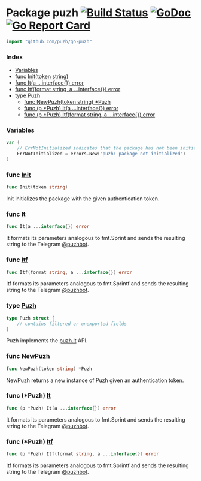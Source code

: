 # Package puzh [![Build Status](https://travis-ci.com/puzh/go-puzh.svg?branch=master)](https://travis-ci.com/puzh/go-puzh) [![GoDoc](https://godoc.org/github.com/puzh/go-puzh?status.svg)](https://godoc.org/github.com/puzh/go-puzh) [![Go Report Card](https://goreportcard.com/badge/github.com/puzh/go-puzh)](https://goreportcard.com/report/github.com/puzh/go-puzh)

```go
import "github.com/puzh/go-puzh"
```


### Index
- [Variables](#variables)
- [func Init(token string)](#func-init)
- [func It(a ...interface{}) error](#func-it)
- [func Itf(format string, a ...interface{}) error](#func-itf)
- [type Puzh](#type-puzh)
    - [func NewPuzh(token string) *Puzh](#func-newpuzh)
    - [func (p *Puzh) It(a ...interface{}) error](#func-puzh-it)
    - [func (p *Puzh) Itf(format string, a ...interface{}) error](#func-puzh-itf)


### Variables
```go
var (
	// ErrNotInitialized indicates that the package has not been initialized yet.
	ErrNotInitialized = errors.New("puzh: package not initialized")
)
```


### func [Init](puzh.go#L26)
```go
func Init(token string)
```
Init initializes the package with the given authentication token.


### func [It](puzh.go#L32)
```go
func It(a ...interface{}) error
```
It formats its parameters analogous to fmt.Sprint and sends the resulting string to the  Telegram [@puzhbot](https://t.me/puzhbot).


### func [Itf](puzh.go#L41)
```go
func Itf(format string, a ...interface{}) error
```
Itf formats its parameters analogous to fmt.Sprintf and sends the resulting string to the Telegram [@puzhbot](https://t.me/puzhbot).


### type [Puzh](puzh.go#L49)
```go
type Puzh struct {
	// contains filtered or unexported fields
}
```
Puzh implements the [puzh.it](https://puzh.it) API.


### func [NewPuzh](puzh.go#L56)
```go
func NewPuzh(token string) *Puzh
```
NewPuzh returns a new instance of Puzh given an authentication token.


### func (*Puzh) [It](puzh.go#L69)
```go
func (p *Puzh) It(a ...interface{}) error
```
It formats its parameters analogous to fmt.Sprint and sends the resulting string to the Telegram [@puzhbot](https://t.me/puzhbot).


### func (*Puzh) [Itf](puzh.go#L75)
```go
func (p *Puzh) Itf(format string, a ...interface{}) error
```
Itf formats its parameters analogous to fmt.Sprintf and sends the resulting string to the Telegram [@puzhbot](https://t.me/puzhbot).
